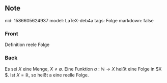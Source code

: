 ## Note
nid: 1586605624937
model: LaTeX-deb4a
tags: Folge
markdown: false

### Front
Definition reele Folge

### Back
Es sei $X$ eine Menge, $X \neq \emptyset$. Eine Funktion $a: \mathbb{N} \rightarrow X$ heißt eine Folge in $X $. Ist $X=\mathbb{R},$ so heißt a eine reelle Folge.
